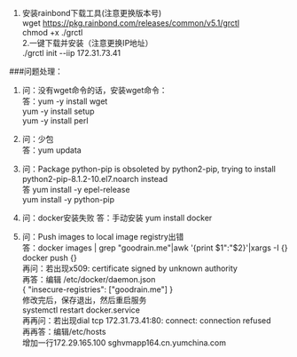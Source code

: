 1. 安装rainbond下载工具(注意更换版本号)  
wget https://pkg.rainbond.com/releases/common/v5.1/grctl  
chmod +x ./grctl  
2.一键下载并安装（注意更换IP地址）  
./grctl init --iip 172.31.73.41


###问题处理：

1. 问：没有wget命令的话，安装wget命令：  
   答：yum -y install wget   
      yum -y install setup  
      yum -y install perl   
2. 问：少包  
   答：yum updata  
3. 问：Package python-pip is obsoleted by python2-pip, trying to install python2-pip-8.1.2-10.el7.noarch instead  
  答 yum install -y epel-release  
    yum install -y python-pip  
    
4. 问：docker安装失败
   答：手动安装 yum install docker  
   
5. 问：Push images to local image registry出错  
   答：docker images | grep "goodrain.me"|awk '{print $1":"$2}'|xargs -I {} docker push {}  
   再问：若出现x509: certificate signed by unknown authority  
   再答：编辑 /etc/docker/daemon.json  
        {  "insecure-registries": ["goodrain.me"] }  
        修改完后，保存退出，然后重启服务  
        systemctl restart docker.service  
   再再问：若出现dial tcp 172.31.73.41:80: connect: connection refused  
   再再答：编辑/etc/hosts  
         增加一行172.29.165.100 sghvmapp164.cn.yumchina.com  

